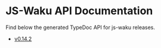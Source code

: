 # JS-Waku API Documentation

Find below the generated TypeDoc API for js-waku releases.

- [v0.14.2](./v0.14.2/)
